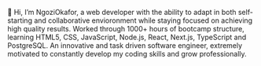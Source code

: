  👋 Hi, I’m NgoziOkafor, a web developer with the ability to adapt in both self-starting and collaborative envioronment while staying focused on achieving high quality results. Worked through 1000+ hours of bootcamp structure, learning HTML5, CSS, JavaScript, Node.js, React, Next.js, TypeScript and PostgreSQL. An innovative and task driven software engineer, extremely motivated to constantly develop my coding skills and grow professionally.
